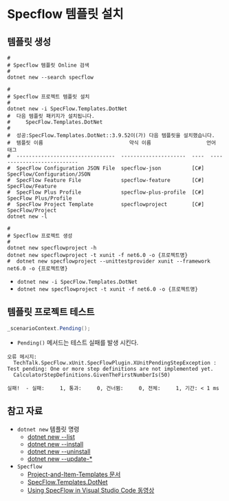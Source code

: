 # Specflow 템플릿 설치

## 템플릿 생성
```shell
#
# Specflow 템플릿 Online 검색
#
dotnet new --search specflow

#
# Specflow 프로젝트 템플릿 설치
#
dotnet new -i SpecFlow.Templates.DotNet
#  다음 템플릿 패키지가 설치됩니다.
#     SpecFlow.Templates.DotNet
#
#  성공:SpecFlow.Templates.DotNet::3.9.52이(가) 다음 템플릿을 설치했습니다.
#  템플릿 이름                            약식 이름                  언어    태그
#  --------------------------------  ---------------------  ----  ---------------------------
#  SpecFlow Configuration JSON File  specflow-json          [C#]  SpecFlow/Configuration/JSON
#  SpecFlow Feature File             specflow-feature       [C#]  SpecFlow/Feature
#  SpecFlow Plus Profile             specflow-plus-profile  [C#]  SpecFlow Plus/Profile
#  SpecFlow Project Template         specflowproject        [C#]  SpecFlow/Project
dotnet new -l

#
# Specflow 프로젝트 생성
#
dotnet new specflowproject -h
dotnet new specflowproject -t xunit -f net6.0 -o {프로젝트명}
#  dotnet new specflowproject --unittestprovider xunit --framework net6.0 -o {프로젝트명}
```
- `dotnet new -i SpecFlow.Templates.DotNet`
- `dotnet new specflowproject -t xunit -f net6.0 -o {프로젝트명}`

## 템플릿 프로젝트 테스트
```cs
_scenarioContext.Pending();
```
- `Pending()` 메서드는 테스트 실패를 발생 시킨다.

```shell
오류 메시지:
  TechTalk.SpecFlow.xUnit.SpecFlowPlugin.XUnitPendingStepException : Test pending: One or more step definitions are not implemented yet.
  CalculatorStepDefinitions.GivenTheFirstNumberIs(50)

실패!  - 실패:     1, 통과:     0, 건너뜀:     0, 전체:     1, 기간: < 1 ms
```

## 참고 자료
- `dotnet new` 템플릿 명령
  - [dotnet new --list](https://docs.microsoft.com/ko-kr/dotnet/core/tools/dotnet-new-list)
  - [dotnet new --install](https://docs.microsoft.com/ko-kr/dotnet/core/tools/dotnet-new-install)
  - [dotnet new --uninstall](https://docs.microsoft.com/ko-kr/dotnet/core/tools/dotnet-new-uninstall)
  - [dotnet new --update-*](https://docs.microsoft.com/ko-kr/dotnet/core/tools/dotnet-new-update)
- `Specflow`
  - [Project-and-Item-Templates 문서](https://docs.specflow.org/projects/specflow/en/latest/Installation/Project-and-Item-Templates.html)
  - [SpecFlow.Templates.DotNet](https://www.nuget.org/packages/SpecFlow.Templates.DotNet/)
  - [Using SpecFlow in Visual Studio Code 동영상](https://www.youtube.com/watch?v=ldRM7f5j4HM)